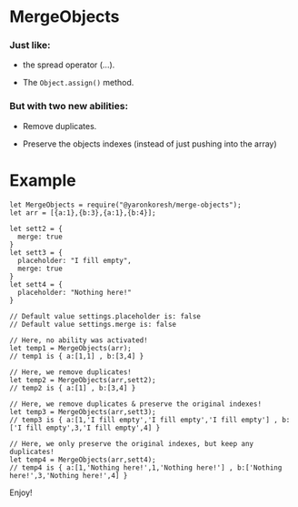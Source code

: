 # MergeObjects

### Just like:

* the spread operator (...).

* The `Object.assign()` method.

### But with two new abilities:

* Remove duplicates.

* Preserve the objects indexes (instead of just pushing into the array)

# Example

```
let MergeObjects = require("@yaronkoresh/merge-objects");
let arr = [{a:1},{b:3},{a:1},{b:4}];

let sett2 = {
  merge: true
}
let sett3 = {
  placeholder: "I fill empty",
  merge: true
}
let sett4 = {
  placeholder: "Nothing here!"
}

// Default value settings.placeholder is: false
// Default value settings.merge is: false

// Here, no ability was activated!
let temp1 = MergeObjects(arr);
// temp1 is { a:[1,1] , b:[3,4] }

// Here, we remove duplicates!
let temp2 = MergeObjects(arr,sett2);
// temp2 is { a:[1] , b:[3,4] }

// Here, we remove duplicates & preserve the original indexes!
let temp3 = MergeObjects(arr,sett3);
// temp3 is { a:[1,'I fill empty','I fill empty','I fill empty'] , b:['I fill empty',3,'I fill empty',4] }

// Here, we only preserve the original indexes, but keep any duplicates!
let temp4 = MergeObjects(arr,sett4);
// temp4 is { a:[1,'Nothing here!',1,'Nothing here!'] , b:['Nothing here!',3,'Nothing here!',4] }
```

Enjoy!
